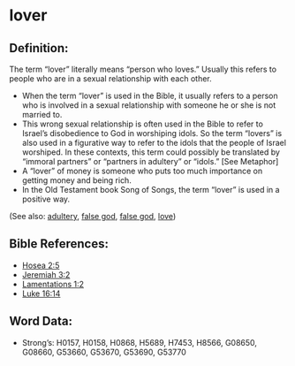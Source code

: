 # lover

## Definition:

The term “lover” literally means “person who loves.” Usually this refers to people who are in a sexual relationship with each other.

* When the term “lover” is used in the Bible, it usually refers to a person who is involved in a sexual relationship with someone he or she is not married to.
* This wrong sexual relationship is often used in the Bible to refer to Israel’s disobedience to God in worshiping idols. So the term “lovers” is also used in a figurative way to refer to the idols that the people of Israel worshiped. In these contexts, this term could possibly be translated by “immoral partners” or “partners in adultery” or “idols.” [See Metaphor]
* A “lover” of money is someone who puts too much importance on getting money and being rich.
* In the Old Testament book Song of Songs, the term “lover” is used in a positive way.

(See also: [adultery](../kt/adultery.md), [false god](../kt/falsegod.md), [false god](../kt/falsegod.md), [love](../kt/love.md))

## Bible References:

* [Hosea 2:5](rc://en/tn/help/hos/02/05)
* [Jeremiah 3:2](rc://en/tn/help/jer/03/02)
* [Lamentations 1:2](rc://en/tn/help/lam/01/02)
* [Luke 16:14](rc://en/tn/help/luk/16/14)

## Word Data:

* Strong’s: H0157, H0158, H0868, H5689, H7453, H8566, G08650, G08660, G53660, G53670, G53690, G53770
